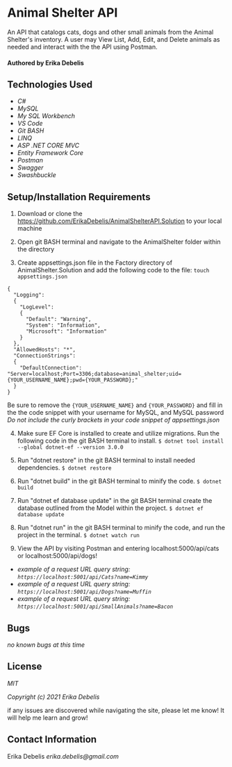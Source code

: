 # Animal Shelter API

An API that catalogs cats, dogs and other small animals from the Animal Shelter's inventory. A user may View List, Add, Edit, and Delete animals as needed and interact with the  the API using Postman.
#### Authored by Erika Debelis

## Technologies Used

* _C#_
* _MySQL_
* _My SQL Workbench_
* _VS Code_
* _Git BASH_
* _LINQ_
* _ASP .NET CORE MVC_
* _Entity Framework Core_
* _Postman_
* _Swagger_
* _Swashbuckle_

## Setup/Installation Requirements

1. Download or clone the https://github.com/ErikaDebelis/AnimalShelterAPI.Solution to your local machine

2. Open git BASH terminal and navigate to the AnimalShelter folder within the directory

3. Create appsettings.json file in the Factory directory of AnimalShelter.Solution and add the following code to the file: 
    ``touch appsettings.json``

```
{
  "Logging": 
  {
    "LogLevel": 
    {
      "Default": "Warning",
      "System": "Information",
      "Microsoft": "Information"
    }
  },
  "AllowedHosts": "*",
  "ConnectionStrings":
  {
    "DefaultConnection": "Server=localhost;Port=3306;database=animal_shelter;uid={YOUR_USERNAME_NAME};pwd={YOUR_PASSWORD};"
  }
}
```
Be sure to remove the ``{YOUR_USERNAME_NAME}`` and ``{YOUR_PASSWORD}`` and fill in the the code snippet with your username for MySQL, and MySQL password _Do not include the curly brackets in your code snippet of appsettings.json_

4. Make sure EF Core is installed to create and utilize migrations. Run the following code in the git BASH terminal to install.
    ``$ dotnet tool install --global dotnet-ef --version 3.0.0``

5. Run "dotnet restore" in the git BASH terminal to install needed dependencies.
    ``$ dotnet restore``

6. Run "dotnet build" in the git BASH terminal to minify the code.
    ``$ dotnet build``

7. Run "dotnet ef database update" in the git BASH terminal create the database outlined from the Model within the project.
    ``$ dotnet ef database update``

8. Run "dotnet run" in the git BASH terminal to  minify the code, and run the project in the terminal.
    ``$ dotnet watch run``

9. View the API by visiting Postman and entering localhost:5000/api/cats or localhost:5000/api/dogs!

* _example of a request URL query string: ``https://localhost:5001/api/Cats?name=Kimmy``_
* _example of a request URL query string: ``https://localhost:5001/api/Dogs?name=Muffin``_
* _example of a request URL query string: ``https://localhost:5001/api/SmallAnimals?name=Bacon``_

## Bugs

_no known bugs at this time_

## License

_MIT_

_Copyright (c) 2021 Erika Debelis_

if any issues are discovered while navigating the site, please let me know! It will help me learn and grow!

## Contact Information

Erika Debelis _erika.debelis@gmail.com_